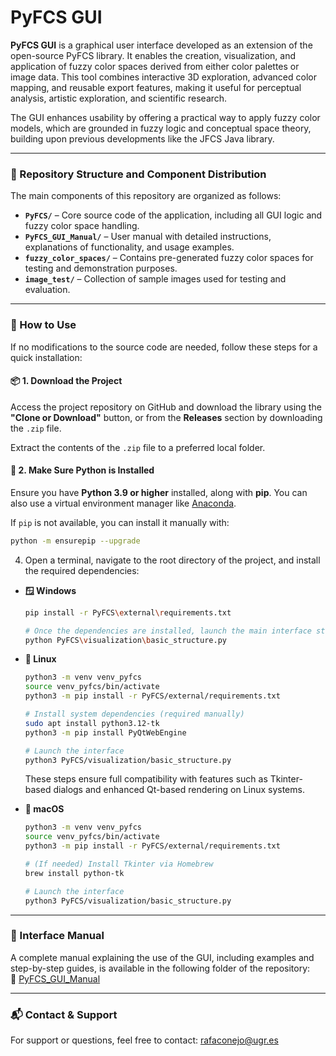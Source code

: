 # PyFCS GUI

**PyFCS GUI** is a graphical user interface developed as an extension of the open-source PyFCS library. It enables the creation, visualization, and application of fuzzy color spaces derived from either color palettes or image data. This tool combines interactive 3D exploration, advanced color mapping, and reusable export features, making it useful for perceptual analysis, artistic exploration, and scientific research.

The GUI enhances usability by offering a practical way to apply fuzzy color models, which are grounded in fuzzy logic and conceptual space theory, building upon previous developments like the JFCS Java library.

---

### 📁 Repository Structure and Component Distribution
The main components of this repository are organized as follows:

- **`PyFCS/`** – Core source code of the application, including all GUI logic and fuzzy color space handling.
- **`PyFCS_GUI_Manual/`** – User manual with detailed instructions, explanations of functionality, and usage examples.
- **`fuzzy_color_spaces/`** – Contains pre-generated fuzzy color spaces for testing and demonstration purposes.
- **`image_test/`** – Collection of sample images used for testing and evaluation.

---

### 🔧 How to Use

If no modifications to the source code are needed, follow these steps for a quick installation:

#### 📦 1. Download the Project

Access the project repository on GitHub and download the library using the **"Clone or Download"** button, or from the **Releases** section by downloading the `.zip` file.

Extract the contents of the `.zip` file to a preferred local folder.

#### 🐍 2. Make Sure Python is Installed

Ensure you have **Python 3.9 or higher** installed, along with **pip**. You can also use a virtual environment manager like [Anaconda](https://www.anaconda.com/).

If `pip` is not available, you can install it manually with:

  ```bash
  python -m ensurepip --upgrade
  ```

4. Open a terminal, navigate to the root directory of the project, and install the required dependencies:

  - **🪟 Windows**
    ```bash
    pip install -r PyFCS\external\requirements.txt

    # Once the dependencies are installed, launch the main interface structure by executing:
    python PyFCS\visualization\basic_structure.py
    ```

  - **🐧 Linux**
    ```bash
    python3 -m venv venv_pyfcs
    source venv_pyfcs/bin/activate
    python3 -m pip install -r PyFCS/external/requirements.txt

    # Install system dependencies (required manually)
    sudo apt install python3.12-tk
    python3 -m pip install PyQtWebEngine

    # Launch the interface
    python3 PyFCS/visualization/basic_structure.py
    ```

    These steps ensure full compatibility with features such as Tkinter-based dialogs and enhanced Qt-based rendering on Linux systems.

  - **🍎 macOS**
    ```bash
    python3 -m venv venv_pyfcs
    source venv_pyfcs/bin/activate
    python3 -m pip install -r PyFCS/external/requirements.txt

    # (If needed) Install Tkinter via Homebrew
    brew install python-tk

    # Launch the interface
    python3 PyFCS/visualization/basic_structure.py
    ```

---

### 📖 Interface Manual

A complete manual explaining the use of the GUI, including examples and step-by-step guides, is available in the following folder of the repository:  
🔗 [PyFCS_GUI_Manual](https://github.com/RafaelConejo/PyFCS_GUI/tree/main/PyFCS_GUI_Manual)

---

### 📬 Contact & Support
For support or questions, feel free to contact: rafaconejo@ugr.es

